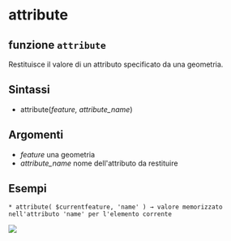 # attribute

## funzione `attribute`

Restituisce il valore di un attributo specificato da una geometria.

## Sintassi

* attribute\(_feature, attribute\_name_\)

## Argomenti

* _feature_ una geometria
* _attribute\_name_ nome dell'attributo da restituire

## Esempi

```text
* attribute( $currentfeature, 'name' ) → valore memorizzato nell'attributo 'name' per l'elemento corrente
```

![](https://github.com/pigreco/HfcQGIS/tree/852bbb62a0d5b7739914d4de0ea5b1ebbb5d81d1/img/record_e_attributi/attribute1.png)

